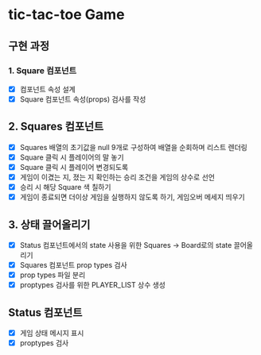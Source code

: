 # tic-tac-toe Game

## 구현 과정

### 1. Square 컴포넌트

- [x] 컴포넌트 속성 설계
- [x] Square 컴포넌트 속성(props) 검사를 작성

## 2. Squares 컴포넌트

- [x] Squares 배열의 초기값을 null 9개로 구성하여 배열을 순회하며 리스트 렌더링
- [x] Square 클릭 시 플레이어의 말 놓기
- [x] Square 클릭 시 플레이어 변경되도록
- [x] 게임이 이겼는 지, 졌는 지 확인하는 승리 조건을 게임의 상수로 선언
- [x] 승리 시 해당 Square 색 칠하기
- [x] 게임이 종료되면 더이상 게임을 실행하지 않도록 하기, 게임오버 메세지 띄우기

## 3. 상태 끌어올리기

- [x] Status 컴포넌트에서의 state 사용을 위한 Squares -> Board로의 state 끌어올리기
- [x] Squares 컴포넌트 prop types 검사
- [x] prop types 파일 분리
- [x] proptypes 검사를 위한 PLAYER_LIST 상수 생성

## Status 컴포넌트

- [x] 게임 상태 메시지 표시
- [x] proptypes 검사

